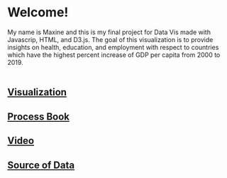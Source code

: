 # Welcome! <br/>
My name is Maxine and this is my final project for Data Vis made with Javascrip, HTML, and D3.js. The goal of this visualization is to provide insights on health, education, and employment with respect to countries which have the highest percent increase of GDP per capita from 2000 to 2019. <br/>
<br/>
## [Visualization](https://aamaxaa.github.io/GDP-Growth-Visual/) <br/>
## [Process Book](https://drive.google.com/file/d/1Qxx1dKTu4PKOScVD7BoEq8tStTIsNCqH/view?usp=sharing)<br/>
## [Video](https://youtu.be/yeMcWpVDDUk)<br/>
## [Source of Data](https://data.worldbank.org/)
